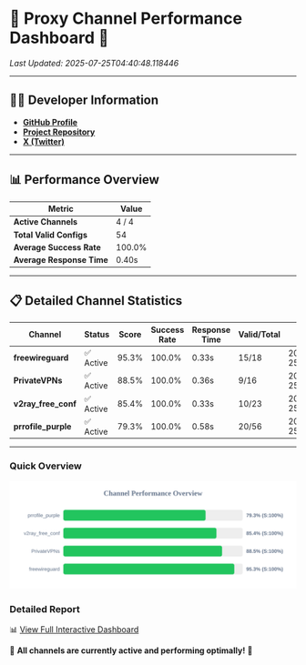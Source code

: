 # 🌟 Proxy Channel Performance Dashboard 🌟

_Last Updated: 2025-07-25T04:40:48.118446_

---

## 👩‍💻 Developer Information

- **[GitHub Profile](https://github.com/4n0nymou3)**  
- **[Project Repository](https://github.com/4n0nymou3/multi-proxy-config-fetcher)**  
- **[X (Twitter)](https://x.com/4n0nymou3)**  

---

## 📊 Performance Overview

| Metric                | Value       |
|-----------------------|-------------|
| **Active Channels**   | 4 / 4       |
| **Total Valid Configs** | 54          |
| **Average Success Rate** | 100.0%      |
| **Average Response Time** | 0.40s       |

---

## 📋 Detailed Channel Statistics

| Channel          | Status     | Score  | Success Rate | Response Time | Valid/Total | Last Success               |
|------------------|------------|--------|--------------|---------------|-------------|----------------------------|
| **freewireguard**  | ✅ Active  | 95.3%  | 100.0% | 0.33s         | 15/18       | 2025-07-25T04:40:48.116791 |
| **PrivateVPNs**  | ✅ Active  | 88.5%  | 100.0% | 0.36s         | 9/16       | 2025-07-25T04:40:47.760015 |
| **v2ray_free_conf**  | ✅ Active  | 85.4%  | 100.0% | 0.33s         | 10/23       | 2025-07-25T04:40:47.356494 |
| **prrofile_purple**  | ✅ Active  | 79.3%  | 100.0% | 0.58s         | 20/56       | 2025-07-25T04:40:46.957475 |

---

### Quick Overview
<div align="center">
  <a href="https://raw.githubusercontent.com/nullluser/NullRepo/refs/heads/main/assets/channel_stats_chart.svg">
    <img src="https://raw.githubusercontent.com/nullluser/NullRepo/refs/heads/main/assets/channel_stats_chart.svg" alt="Source Performance Statistics" width="800">
  </a>
</div>

### Detailed Report
📊 [View Full Interactive Dashboard](https://htmlpreview.github.io/?https://github.com/nullluser/NullRepo/blob/main/assets/performance_report.html)

🎉 **All channels are currently active and performing optimally!** 🎉
